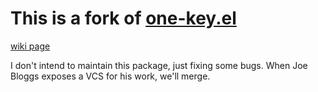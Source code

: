# This is a fork of [one-key.el][]

[wiki page][]

I don't intend to maintain this package, just fixing some bugs.  When Joe
Bloggs exposes a VCS for his work, we'll merge.

[one-key.el]: http://www.emacswiki.org/emacs/one-key.el
[wiki page]: http://www.emacswiki.org/emacs/OneKey#toc7

